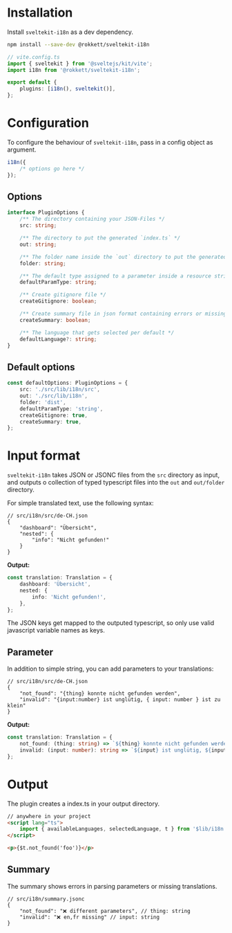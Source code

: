 # Installation

Install `sveltekit-i18n` as a dev dependency.

```sh
npm install --save-dev @rokkett/sveltekit-i18n
```

```ts
// vite.config.ts
import { sveltekit } from '@sveltejs/kit/vite';
import i18n from '@rokkett/sveltekit-i18n';

export default {
	plugins: [i18n(), sveltekit()],
};
```

# Configuration

To configure the behaviour of `sveltekit-i18n`, pass in a config object as argument.

```ts
i18n({
	/* options go here */
});
```

## Options

```ts
interface PluginOptions {
	/** The directory containing your JSON-Files */
	src: string;

	/** The directory to put the generated `index.ts` */
	out: string;

	/** The folder name inside the `out` directory to put the generated `<language>.ts` files */
	folder: string;

	/** The default type assigned to a parameter inside a resource string */
	defaultParamType: string;

	/** Create gitignore file */
	createGitignore: boolean;

	/** Create summary file in json format containing errors or missing translations */
	createSummary: boolean;

	/** The language that gets selected per default */
	defaultLanguage?: string;
}
```

## Default options

```ts
const defaultOptions: PluginOptions = {
	src: './src/lib/i18n/src',
	out: './src/lib/i18n',
	folder: 'dist',
	defaultParamType: 'string',
	createGitignore: true,
	createSummary: true,
};
```

# Input format

`sveltekit-i18n` takes JSON or JSONC files from the `src` directory as input,
and outputs o collection of typed typescript files into the `out` and `out/folder` directory.

For simple translated text, use the following syntax:

```jsonc
// src/i18n/src/de-CH.json
{
	"dashboard": "Übersicht",
	"nested": {
		"info": "Nicht gefunden!"
	}
}
```

**Output:**

```ts
const translation: Translation = {
	dashboard: 'Übersicht',
	nested: {
		info: 'Nicht gefunden!',
	},
};
```

The JSON keys get mapped to the outputed typescript, so only use valid javascript variable names as keys.

## Parameter

In addition to simple string, you can add parameters to your translations:

```jsonc
// src/i18n/src/de-CH.json
{
	"not_found": "{thing} konnte nicht gefunden werden",
	"invalid": "{input:number} ist unglütig, { input: number } ist zu klein"
}
```

**Output:**

```ts
const translation: Translation = {
	not_found: (thing: string) => `${thing} konnte nicht gefunden werden`,
	invalid: (input: number): string => `${input} ist unglütig, ${input} ist zu klein`,
};
```

# Output

The plugin creates a index.ts in your output directory.

```html
// anywhere in your project
<script lang="ts">
	import { availableLanguages, selectedLanguage, t } from '$lib/i18n';
</script>

<p>{$t.not_found('foo')}</p>
```

## Summary

The summary shows errors in parsing parameters or missing translations.

```jsonc
// src/i18n/summary.jsonc
{
	"not_found": "❌ different parameters", // thing: string
	"invalid": "❌ en,fr missing" // input: string
}
```
